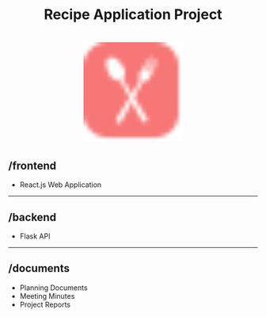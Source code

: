 # <div align="center">Recipe Application Project</div>
# <div align="center"><img src="frontend/public/icon.svg" width="200"/></div>
## /frontend 
* React.js Web Application
---
## /backend
* Flask API
---
## /documents
* Planning Documents
* Meeting Minutes
* Project Reports